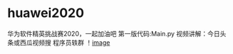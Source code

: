 # huawei2020
华为软件精英挑战赛2020，一起加油吧
第一版代码:Main.py
视频讲解：今日头条或西瓜视频搜 程序员轶群
！[image](https://github.com/gao793583308/huawei2020/blob/master/pic/result1.jpg)
